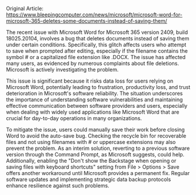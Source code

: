 Original Article: https://www.bleepingcomputer.com/news/microsoft/microsoft-word-for-microsoft-365-deletes-some-documents-instead-of-saving-them/

The recent issue with Microsoft Word for Microsoft 365 version 2409, build 18025.20104, involves a bug that deletes documents instead of saving them under certain conditions. Specifically, this glitch affects users who attempt to save when prompted after editing, especially if the filename contains the symbol # or a capitalized file extension like .DOCX. The issue has affected many users, as evidenced by numerous complaints about file deletions. Microsoft is actively investigating the problem. 

This issue is significant because it risks data loss for users relying on Microsoft Word, potentially leading to frustration, productivity loss, and trust deterioration in Microsoft's software reliability. The situation underscores the importance of understanding software vulnerabilities and maintaining effective communication between software providers and users, especially when dealing with widely used applications like Microsoft Word that are crucial for day-to-day operations in many organizations.

To mitigate the issue, users could manually save their work before closing Word to avoid the auto-save bug. Checking the recycle bin for recoverable files and not using filenames with # or uppercase extensions may also prevent the problem. As an interim solution, reverting to a previous software version through the Command Prompt, as Microsoft suggests, could help. Additionally, enabling the "Don't show the Backstage when opening or saving files with keyboard shortcuts" setting from File > Options > Save offers another workaround until Microsoft provides a permanent fix. Regular software updates and implementing strategic data backup protocols enhance resilience against such problems.